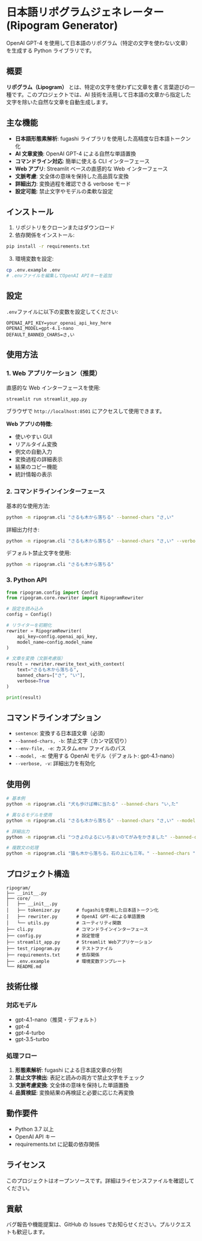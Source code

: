 # 日本語リポグラムジェネレーター (Ripogram Generator)

OpenAI GPT-4 を使用して日本語のリポグラム（特定の文字を使わない文章）を生成する Python ライブラリです。

## 概要

**リポグラム（Lipogram）** とは、特定の文字を使わずに文章を書く言葉遊びの一種です。このプロジェクトでは、AI 技術を活用して日本語の文章から指定した文字を除いた自然な文章を自動生成します。

## 主な機能

- **日本語形態素解析**: fugashi ライブラリを使用した高精度な日本語トークン化
- **AI 文章変換**: OpenAI GPT-4 による自然な単語置換
- **コマンドライン対応**: 簡単に使える CLI インターフェース
- **Web アプリ**: Streamlit ベースの直感的な Web インターフェース
- **文脈考慮**: 文全体の意味を保持した高品質な変換
- **詳細出力**: 変換過程を確認できる verbose モード
- **設定可能**: 禁止文字やモデルの柔軟な設定

## インストール

1. リポジトリをクローンまたはダウンロード
2. 依存関係をインストール:

```bash
pip install -r requirements.txt
```

3. 環境変数を設定:

```bash
cp .env.example .env
# .envファイルを編集してOpenAI APIキーを追加
```

## 設定

`.env`ファイルに以下の変数を設定してください:

```env
OPENAI_API_KEY=your_openai_api_key_here
OPENAI_MODEL=gpt-4.1-nano
DEFAULT_BANNED_CHARS=さ,い
```

## 使用方法

### 1. Web アプリケーション（推奨）

直感的な Web インターフェースを使用:

```bash
streamlit run streamlit_app.py
```

ブラウザで `http://localhost:8501` にアクセスして使用できます。

**Web アプリの特徴:**

- 使いやすい GUI
- リアルタイム変換
- 例文の自動入力
- 変換過程の詳細表示
- 結果のコピー機能
- 統計情報の表示

### 2. コマンドラインインターフェース

基本的な使用方法:

```bash
python -m ripogram.cli "さるも木から落ちる" --banned-chars "さ,い"
```

詳細出力付き:

```bash
python -m ripogram.cli "さるも木から落ちる" --banned-chars "さ,い" --verbose
```

デフォルト禁止文字を使用:

```bash
python -m ripogram.cli "さるも木から落ちる"
```

### 3. Python API

```python
from ripogram.config import Config
from ripogram.core.rewriter import RipogramRewriter

# 設定を読み込み
config = Config()

# リライターを初期化
rewriter = RipogramRewriter(
    api_key=config.openai_api_key,
    model_name=config.model_name
)

# 文章を変換（文脈考慮版）
result = rewriter.rewrite_text_with_context(
    text="さるも木から落ちる",
    banned_chars=["さ", "い"],
    verbose=True
)

print(result)
```

## コマンドラインオプション

- `sentence`: 変換する日本語文章（必須）
- `--banned-chars, -b`: 禁止文字（カンマ区切り）
- `--env-file, -e`: カスタム.env ファイルのパス
- `--model, -m`: 使用する OpenAI モデル（デフォルト: gpt-4.1-nano）
- `--verbose, -v`: 詳細出力を有効化

## 使用例

```bash
# 基本例
python -m ripogram.cli "犬も歩けば棒に当たる" --banned-chars "い,た"

# 異なるモデルを使用
python -m ripogram.cli "さるも木から落ちる" --banned-chars "さ,い" --model "gpt-4"

# 詳細出力
python -m ripogram.cli "つきよのよるにいちまいのてがみをかきました" --banned-chars "つ,よ,い,て" --verbose

# 複数文の処理
python -m ripogram.cli "猿も木から落ちる。石の上にも三年。" --banned-chars "い,さ"
```

## プロジェクト構造

```
ripogram/
├── __init__.py
├── core/
│   ├── __init__.py
│   ├── tokenizer.py      # fugashiを使用した日本語トークン化
│   ├── rewriter.py       # OpenAI GPT-4による単語置換
│   └── utils.py          # ユーティリティ関数
├── cli.py                # コマンドラインインターフェース
├── config.py             # 設定管理
├── streamlit_app.py      # Streamlit Webアプリケーション
├── test_ripogram.py      # テストファイル
├── requirements.txt      # 依存関係
├── .env.example          # 環境変数テンプレート
└── README.md
```

## 技術仕様

### 対応モデル

- gpt-4.1-nano（推奨・デフォルト）
- gpt-4
- gpt-4-turbo
- gpt-3.5-turbo

### 処理フロー

1. **形態素解析**: fugashi による日本語文章の分割
2. **禁止文字検出**: 表記と読みの両方で禁止文字をチェック
3. **文脈考慮変換**: 文全体の意味を保持した単語置換
4. **品質検証**: 変換結果の再検証と必要に応じた再変換

## 動作要件

- Python 3.7 以上
- OpenAI API キー
- requirements.txt に記載の依存関係

## ライセンス

このプロジェクトはオープンソースです。詳細はライセンスファイルを確認してください。

## 貢献

バグ報告や機能提案は、GitHub の Issues でお知らせください。プルリクエストも歓迎します。
